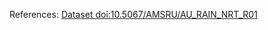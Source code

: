References: [Dataset doi:10.5067/AMSRU/AU_RAIN_NRT_R01](https://doi.org/10.5067/AMSRU/AU_RAIN_NRT_R01)